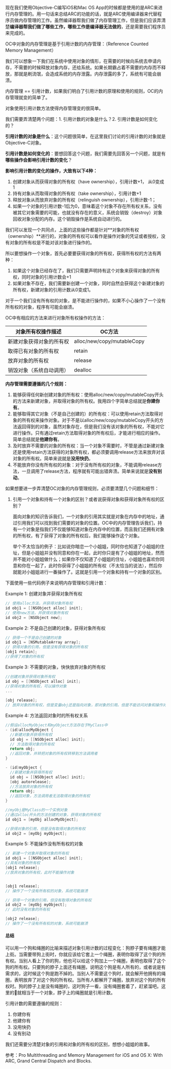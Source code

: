 现在我们使用Objective-C编写iOS和Mac OS App的时候都是使用的是ARC来进行内存管理的。用一句话来总结ARC的功能的话，就是ARC使用编译器来代替程序员做内存管理的工作。虽然编译器帮我们做了内存管理工作，但是我们应该弄清楚**编译器帮我们做了哪些工作，哪些工作是编译器无法做的**，还是需要我们程序员来完成的。



OC中对象的内存管理是基于引用计数的内存管理：（Reference Counted Memory Management）

我们可以想象一下我们在系统中使用对象的情形，在需要的时候向系统去申请内存，不需要的时候释放对象内存，还给系统。如果长期霸占着不需要的内存而不释放，那就是刷流氓，会造成系统的内存泄露。内存泄露的多了，系统有可能会崩溃。



内存管理 == 引用计数，如果我们明白了引用计数的原理和使用的规则，OC的内存管理就变的简单了。

对象使用引用计数方法使得内存管理变的很简单。

我们需要弄清楚两个问题：1. 引用计数的对象是什么？2. 引用计数是如何变化的？

**引用计数的对象是什么**：这个问题很简单，在这里我们讨论的引用计数的对象就是Objective-C对象。

 **引用计数是如何变化的**：要想回答这个问题，我们需要先回答另一个问题，就是有**哪些操作会影响引用计数的变化**？

**影响引用计数的变化的操作，大致有以下4种：**

1. 创建对象从而获得对象的所有权（have ownership），引用计数+1， 从0变成1
2. 持有对象从而取得对象的所有权（take ownership），引用计数+1
3. 释放对象从而放弃对象的所有权（relinguish ownership），引用计数-1；
4. 如果一个对象的引用计数-1后为0，意味着这个对象不存在所有权关系，没有被其它对象需要的可能，也就没有存在的意义，系统会销毁（destroy）对象回收对象分配的内存。这个销毁操作是系统自动进行的。

我们可以发现一个共同点，上面的这些操作都是针对**对象的所有权（ownership）**进行的，对象的所有权可以看作是操作对象的凭证或者授权，没有对象的所有权是不能对该对象进行操作的。

所以要想操作一个对象，首先必要要获得对象的所有权，获得所有权的方法有两种：

1. 如果这个对象已经存在了，我们只需要声明持有这个对象来获得对象的所有权，同时对象的引用计数会+1
2.  如果对象不存在，我们需要新创建一个对象，同时自然会获得这个新建对象的所有权，新建对象的引用计数从0变成1。

对于一个我们没有所有权的对象，是不能进行操作的，如果不小心操作了一个没有所有权的对象，程序有可能会崩溃。



OC中有相应的方法来进行对象所有权操作的方法：

| 对象所有权操作描述       | OC方法                     |
| ------------------------ | -------------------------- |
| 新建对象获得对象的所有权 | alloc/new/copy/mutableCopy |
| 取得已有对象的所有权     | retain                     |
| 放弃对象的所有权         | release                    |
| 销毁对象（系统自动调用） | dealloc                    |



**内存管理需要遵循的几个规则：**

1. 能够获得任何新创建对象的所有权：使用alloc/new/copy/mutableCopy开头的方法来新建对象，并取得对象的所有权。我用四个字简单总结就是**你建你有**。
2. 能够取得其它对象（不是自己创建的）的所有权：可以使用retain方法取得对象的所有权来操作对象。对于不是以alloc/new/copy/mutableCopy开头的方法返回得到的对象，虽然对象存在，但是我们没有该对象的所有权，不能对它进行操作。只有通过retain方法取得对象的所有权后，才能进行相应的操作。简单总结就是**他建你有**。
3. 及时放弃不需要的对象的所有权：当一个对象不需要时，不管是通过新建对象还是使用retain方法获得的对象所有权，都必须要调用release方法来放弃对该对象的所有权。简单来说就是**没用快扔**。
4. 不能放弃你没有所有权的对象：对于没有所有权的对象，不能调用release方法，一旦调用了release方法，程序就有可能出错奔溃。简单来说就是**没有别动**。



如果想要进一步弄清楚OC对象的内存管理规则，必须要清楚几个问题和细节：

1. 引用一个对象和持有一个对象的区别？或者说获得对象和获得对象所有权的区别？

   面向对象的知识告诉我们，一个对象的引用其实就是对象在内存中的地址，通过引用我们可以找到我们需要的对象的位置。OC中的内存管理告诉我们，持有一个对象是指我们不仅能够知道对象在内存中的位置，而且我们还拥有对象的所有权，有了获得了对象的所有权后，我们能够操作这个对象。

   举个不太恰当的例子：比如说你暗恋一个小姐姐，同时你也知道了小姐姐的住址，但是小姐姐并没有同意和你在一起，此时你只是有了小姐姐的地址，然而并不能对小姐姐做什么；如果你不仅知道了小姐姐的住址，小姐姐也喜欢你同意和你在一起了，此时你获得了小姐姐的所有权（不太恰当的说法），然后你就能对小姐姐进行一番操作了。这就是引用一个对象和持有一个对象的区别。



下面使用一些代码例子来说明内存管理和引用计数：

Example 1: 创建对象并获得对象所有权

```objective-c
// 使用alloc方法，并获得对象所有权
id obj1 = [[NSObject alloc] init];
// 使用new方法，并获得对象所有权
id obj2 = [NSObject new];
```

Example 2: 不是自己创建的对象，获得对象所有权

```objective-c
// 获得一个不是自己创建的对象
id obj1 = [NSMutableArray array];
// 获得对象的引用，但是没有获得对象的所有权
[obj1 retain];
//获得了对象的所有权
```

Example 3: 不需要的对象，快快放弃对象的所有权

```objective-c
//创建对象并获得对象所有权
id obj = [[NSObject alloc] init];
//获得对象的所有权，可以操作对象
...
  
[obj release];
// 放弃对象的所有权，但是变量obj还是指向对象，即对象的引用。但是不能访问对象和操作对象。
```

Example 4: 方法返回对象时的所有权关系

```objective-c
//假设allocMyObject和myObject方法存在于MyClass中
- (id)allocMyObject {
  //新建对象并获得所有权
  id obj = [[NSObject alloc] init];
  // 方法取得对象的所有权
  return obj;
  //返回对象，并转把对象的所有权转移到方法调用者
}

- (id)myObject {
  //新建对象并获得所有权
  id obj = [[NSObject alloc] init];
  [obj autorelease];
  //方法放弃对象的所有权
  return obj;
  //返回对象，方法调用者无法取得对象的所有权
}

//myObj是MyClass的一个实例对象
//通过alloc开头的方法创建的对象，获得对象的所有权
id obj1 = [myObj allocMyObject];

//获得对象的引用，但是没有取得对象的所有权
id obj2 = [myObj myObject];
```

Example 5: 不能操作没有所有权的对象

```objective-c
// 新建一个对象并取得对象的所有权
id obj1 = [[NSObject alloc] init];
//具有对象的所有权
[obj1 release];
//放弃对象的所有权，此时不能操作对象


[obj1 release];
// 操作了一个没有所有权的对象，系统可能崩溃

// 获得一个对象的引用，但没有取得对象的所有权
id obj2 = [myObj myObject];
// 此时没有对象的所有权

[obj2 release];
// 操作了一个没有所有权的对象，系统可能崩溃

```



#### 总结

可以用一个狗和绳圈的比喻来描述对象引用计数的过程变化：狗脖子要有绳圈才能上街。当需要带狗上街时，你就应该给它套上一个绳圈，表明你取得了这个狗的所有权。当别人看上了你的狗，他也可以给这个狗加上一个绳圈，表明也取得了这个狗的所有权。只要狗的脖子上面还有绳圈，说明这个狗是有人所有的，或者说是有需求的，这时候这个狗是跑不掉的。当别人不需要这个狗时，就会解开他拥有的绳圈，表明放弃了对这个狗的所有权。当所有人都解开了绳圈，放弃对这个狗的所有权时。狗的脖子上是没有绳圈的，这时狗子一看，没有绳圈套着了，赶紧溜吧。这里的🐶就相当于一个对象，脖子上的绳圈就是引用计数。

引用计数的需要遵循的规则：

1. 你建你有
2. 他建你有
3. 没用快扔
4. 没有别动

我们还需要分清楚对象的引用和对象的所有权的区别，想想小姐姐的故事。

参考：Pro Multithreading and Memory Management for iOS and OS X: With ARC, Grand Central Dispatch and Blocks.